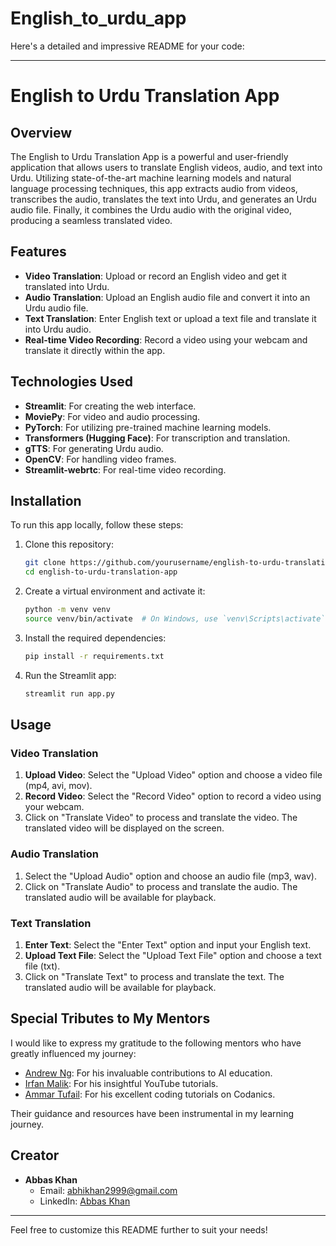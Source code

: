 # English_to_urdu_app
Here's a detailed and impressive README for your code:

---

# English to Urdu Translation App

## Overview

The English to Urdu Translation App is a powerful and user-friendly application that allows users to translate English videos, audio, and text into Urdu. Utilizing state-of-the-art machine learning models and natural language processing techniques, this app extracts audio from videos, transcribes the audio, translates the text into Urdu, and generates an Urdu audio file. Finally, it combines the Urdu audio with the original video, producing a seamless translated video.

## Features

- **Video Translation**: Upload or record an English video and get it translated into Urdu.
- **Audio Translation**: Upload an English audio file and convert it into an Urdu audio file.
- **Text Translation**: Enter English text or upload a text file and translate it into Urdu audio.
- **Real-time Video Recording**: Record a video using your webcam and translate it directly within the app.

## Technologies Used

- **Streamlit**: For creating the web interface.
- **MoviePy**: For video and audio processing.
- **PyTorch**: For utilizing pre-trained machine learning models.
- **Transformers (Hugging Face)**: For transcription and translation.
- **gTTS**: For generating Urdu audio.
- **OpenCV**: For handling video frames.
- **Streamlit-webrtc**: For real-time video recording.

## Installation

To run this app locally, follow these steps:

1. Clone this repository:
    ```bash
    git clone https://github.com/yourusername/english-to-urdu-translation-app.git
    cd english-to-urdu-translation-app
    ```

2. Create a virtual environment and activate it:
    ```bash
    python -m venv venv
    source venv/bin/activate  # On Windows, use `venv\Scripts\activate`
    ```

3. Install the required dependencies:
    ```bash
    pip install -r requirements.txt
    ```

4. Run the Streamlit app:
    ```bash
    streamlit run app.py
    ```

## Usage

### Video Translation

1. **Upload Video**: Select the "Upload Video" option and choose a video file (mp4, avi, mov).
2. **Record Video**: Select the "Record Video" option to record a video using your webcam.
3. Click on "Translate Video" to process and translate the video. The translated video will be displayed on the screen.

### Audio Translation

1. Select the "Upload Audio" option and choose an audio file (mp3, wav).
2. Click on "Translate Audio" to process and translate the audio. The translated audio will be available for playback.

### Text Translation

1. **Enter Text**: Select the "Enter Text" option and input your English text.
2. **Upload Text File**: Select the "Upload Text File" option and choose a text file (txt).
3. Click on "Translate Text" to process and translate the text. The translated audio will be available for playback.

## Special Tributes to My Mentors

I would like to express my gratitude to the following mentors who have greatly influenced my journey:

- [Andrew Ng](https://learn.deeplearning.ai/): For his invaluable contributions to AI education.
- [Irfan Malik](https://www.youtube.com/channel/UCKc0J2A7znmiFwIjXUvmdvw): For his insightful YouTube tutorials.
- [Ammar Tufail](https://www.youtube.com/@Codanics): For his excellent coding tutorials on Codanics.

Their guidance and resources have been instrumental in my learning journey.

## Creator

- **Abbas Khan**
    - Email: [abhikhan2999@gmail.com](mailto:abhikhan2999@gmail.com)
    - LinkedIn: [Abbas Khan](https://www.linkedin.com/in/abhi-khan-71467526b/)

---

Feel free to customize this README further to suit your needs!
